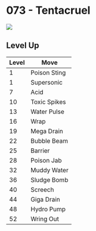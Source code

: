 # 073 - Tentacruel
![][073]

## Level Up

Level | Move
---   | ---
  1   | Poison Sting
  1   | Supersonic
  7   | Acid
 10   | Toxic Spikes
 13   | Water Pulse
 16   | Wrap
 19   | Mega Drain
 22   | Bubble Beam
 25   | Barrier
 28   | Poison Jab
 32   | Muddy Water
 36   | Sludge Bomb
 40   | Screech
 44   | Giga Drain
 48   | Hydro Pump
 52   | Wring Out



[073]: /img/pokemon/073.png
